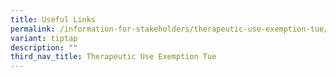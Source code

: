 ```yaml
---
title: Useful Links
permalink: /information-for-stakeholders/therapeutic-use-exemption-tue/useful-links/
variant: tiptap
description: ""
third_nav_title: Therapeutic Use Exemption Tue
---
```


